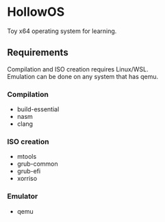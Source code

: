 # HollowOS
Toy x64 operating system for learning.  

## Requirements
Compilation and ISO creation requires Linux/WSL.  
Emulation can be done on any system that has qemu.  

### Compilation
- build-essential
- nasm
- clang
  
### ISO creation
- mtools
- grub-common
- grub-efi
- xorriso
  
### Emulator
- qemu
